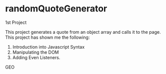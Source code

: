 # randomQuoteGenerator
1st Project


This project generates a quote from an object array and calls it to the page. This project has shown me the following:

1. Introduction into Javascript Syntax
2. Manipulating the DOM
3. Adding Even Listeners.

GEO

